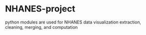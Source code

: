 # NHANES-project
python modules are used for NHANES data visualization extraction, cleaning, merging, and computation
